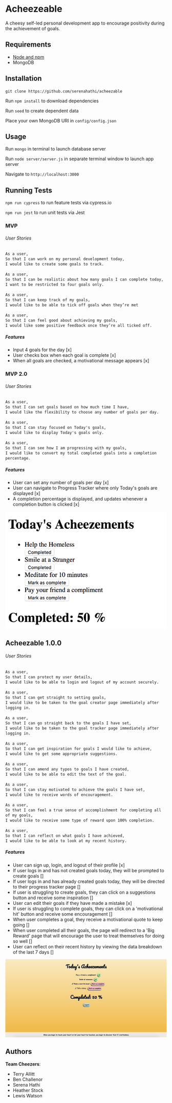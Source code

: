 # Acheezeable

A cheesy self-led personal development app to encourage positivity during the achievement of goals.

## Requirements

* [Node and npm](https://nodejs.org/en/)
* MongoDB

## Installation

`git clone https://github.com/serenahathi/acheezable`

Run `npm install` to download dependencies

Run `seed` to create dependent data

Place your own MongoDB URI in `config/config.json`

## Usage

Run `mongo` in terminal to launch database server

Run `node server/server.js` in separate terminal window to launch app server

Navigate to `http://localhost:3000`

## Running Tests

`npm run cypress` to run feature tests via cypress.io

`npm run jest` to run unit tests via Jest

### MVP

###### User Stories

```
As a user,
So that I can work on my personal development today,
I would like to create some goals to track.

As a user,
So that I can be realistic about how many goals I can complete today,
I want to be restricted to four goals only.

As a user,
So that I can keep track of my goals,
I would like to be able to tick off goals when they’re met

As a user,
So that I can feel good about achieving my goals,
I would like some positive feedback once they’re all ticked off.
```

##### Features

* Input 4 goals for the day [x]
* User checks box when each goal is complete [x]
* When all goals are checked, a motivational message appears [x]

### MVP 2.0

###### User Stories

```
As a user,
So that I can set goals based on how much time I have,
I would like the flexibility to choose any number of goals per day.

As a user,
So that I can stay focused on Today's goals,
I would like to display Today's goals only.

As a user,
So that I can see how I am progressing with my goals,
I would like to convert my total completed goals into a completion percentage.
```

##### Features

* User can set any number of goals per day [x]
* User can navigate to Progress Tracker where only Today's goals are displayed [x]
* A completion percentage is displayed, and updates whenever a completion button is clicked [x]

![alt text](assets/images/mvp2.png)

## Acheezable 1.0.0

###### User Stories

```
As a user,
So that I can protect my user details,
I would like to be able to login and logout of my account securely.

As a user,
So that I can get straight to setting goals,
I would like to be taken to the goal creator page immediately after logging in.

As a user,
So that I can go straight back to the goals I have set,
I would like to be taken to the goal tracker page immediately after logging in.

As a user,
So that I can get inspiration for goals I would like to achieve,
I would like to get some appropriate suggestions.

As a user,
So that I can amend any typos to goals I have created,
I would like to be able to edit the text of the goal.

As a user,
So that I can stay motivated to achieve the goals I have set,
I would like to receive words of encouragement.

As a user,
So that I can feel a true sense of accomplishment for completing all of my goals,
I would like to receive some type of reward upon 100% completion.

As a user,
So that I can reflect on what goals I have achieved,
I would like to be able to look at my recent history.
```

##### Features

* User can sign up, login, and logout of their profile [x]
* If user logs in and has not created goals today, they will be prompted to create goals []
* If user logs in and has already created goals today, they will be directed to their progress tracker page []
* If user is struggling to create goals, they can click on a suggestions button and receive some inspiration []
* User can edit their goals if they have made a mistake [x]
* If user is struggling to complete goals, they can click on a 'motivational hit' button and receive some encouragement []
* When user completes a goal, they receive a motivational quote to keep going []
* When user completed all their goals, the page will redirect to a 'Big Reward' page that will encourage the user to treat themselves for doing so well []
* User can reflect on their recent history by viewing the data breakdown of the last 7 days []

![alt text](assets/images/acheezable-1.0.0.png)

## Authors

**Team Cheezers**:

* Terry Allitt
* Ben Challenor
* Serena Hathi
* Heather Stock
* Lewis Watson

